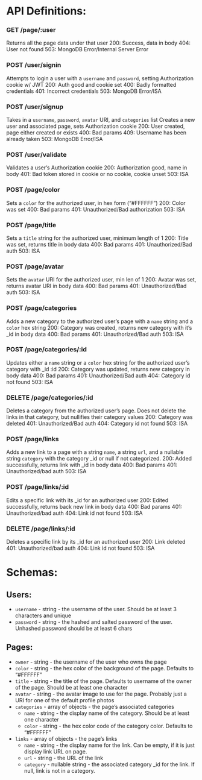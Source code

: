 # API Definitions:

### GET /page/:user

Returns all the page data under that user
200: Success, data in body
404: User not found
503: MongoDB Error/Internal Server Error

### POST /user/signin

Attempts to login a user with a `username` and `password`, setting Authorization cookie w/ JWT
200: Auth good and cookie set
400: Badly formatted credentials
401: Incorrect credentials
503: MongoDB Error/ISA

### POST /user/signup

Takes in a `username`, `password`, `avatar` URI, and `categories` list
Creates a new user and associated page, sets Authorization cookie
200: User created, page either created or exists
400: Bad params
409: Username has been already taken
503: MongoDB Error/ISA

### POST /user/validate

Validates a user’s Authorization cookie
200: Authorization good, name in body
401: Bad token stored in cookie or no cookie, cookie unset
503: ISA

### POST /page/color

Sets a `color` for the authorized user, in hex form (“#FFFFFF”)
200: Color was set
400: Bad params
401: Unauthorized/Bad authorization
503: ISA

### POST /page/title

Sets a `title` string for the authorized user, minimum length of 1
200: Title was set, returns title in body data
400: Bad params
401: Unauthorized/Bad auth
503: ISA

### POST /page/avatar

Sets the `avatar` URI for the authorized user, min len of 1
200: Avatar was set, returns avatar URI in body data
400: Bad params
401: Unauthorized/Bad auth
503: ISA

### POST /page/categories

Adds a new category to the authorized user’s page with a `name` string and a `color` hex string
200: Category was created, returns new category with it’s \_id in body data
400: Bad params
401: Unauthorized/Bad auth
503: ISA

### POST /page/categories/:id

Updates either a `name` string or a `color` hex string for the authorized user’s category with \_id :id
200: Category was updated, returns new category in body data
400: Bad params
401: Unauthorized/Bad auth
404: Category id not found
503: ISA

### DELETE /page/categories/:id

Deletes a category from the authorized user’s page. Does not delete the links in that category, but nullifies their category values
200: Category was deleted
401: Unauthorized/Bad auth
404: Category id not found
503: ISA

### POST /page/links

Adds a new link to a page with a string `name`, a string `url`, and a nullable string `category` with the category \_id or null if not categorized.
200: Added successfully, returns link with \_id in body data
400: Bad params
401: Unauthorized/bad auth
503: ISA

### POST /page/links/:id

Edits a specific link with its \_id for an authorized user
200: Edited successfully, returns back new link in body data
400: Bad params
401: Unauthorized/bad auth
404: Link id not found
503: ISA

### DELETE /page/links/:id

Deletes a specific link by its \_id for an authorized user
200: Link deleted
401: Unauthorized/bad auth
404: Link id not found
503: ISA

# Schemas:

## Users:

- `username` - string - the username of the user. Should be at least 3 characters and unique
- `password` - string - the hashed and salted password of the user. Unhashed password should be at least 6 chars

## Pages:

- `owner` - string - the username of the user who owns the page
- `color` - string - the hex color of the background of the page. Defaults to “#FFFFFF”
- `title` - string - the title of the page. Defaults to username of the owner of the page. Should be at least one character
- `avatar` - string - the avatar image to use for the page. Probably just a URI for one of the default profile photos
- `categories` - array of objects - the page’s associated categories
  - `name` - string - the display name of the category. Should be at least one character
  - `color` - string - the hex color code of the category color. Defaults to “#FFFFFF”
- `links` - array of objects - the page’s links
  - `name` - string - the display name for the link. Can be empty, if it is just display link URL on page.
  - `url` - string - the URL of the link
  - `category` - nullable string - the associated category \_id for the link. If null, link is not in a category.

